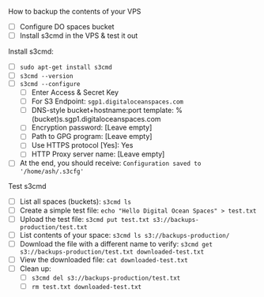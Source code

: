 How to backup the contents of your VPS

- [ ] Configure DO spaces bucket
- [ ] Install s3cmd in the VPS & test it out

Install s3cmd: 
- [ ] `sudo apt-get install s3cmd`
- [ ] `s3cmd --version`
- [ ] `s3cmd --configure`
  - [ ] Enter Access & Secret Key
  - [ ] For S3 Endpoint: `sgp1.digitaloceanspaces.com`
  - [ ] DNS-style bucket+hostname:port template: %(bucket)s.sgp1.digitaloceanspaces.com
  - [ ] Encryption password: [Leave empty]
  - [ ] Path to GPG program: [Leave empty]
  - [ ] Use HTTPS protocol [Yes]: Yes
  - [ ] HTTP Proxy server name: [Leave empty]
- [ ] At the end, you should receive: `Configuration saved to '/home/ash/.s3cfg'`

Test s3cmd

- [ ] List all spaces (buckets): `s3cmd ls`
- [ ] Create a simple test file: `echo "Hello Digital Ocean Spaces" > test.txt`
- [ ] Upload the test file: `s3cmd put test.txt s3://backups-production/test.txt`
- [ ] List contents of your space: `s3cmd ls s3://backups-production/`
- [ ] Download the file with a different name to verify: `s3cmd get s3://backups-production/test.txt downloaded-test.txt`
- [ ] View the downloaded file: `cat downloaded-test.txt`
- [ ] Clean up: 
  - [ ] `s3cmd del s3://backups-production/test.txt`
  - [ ] `rm test.txt downloaded-test.txt`
